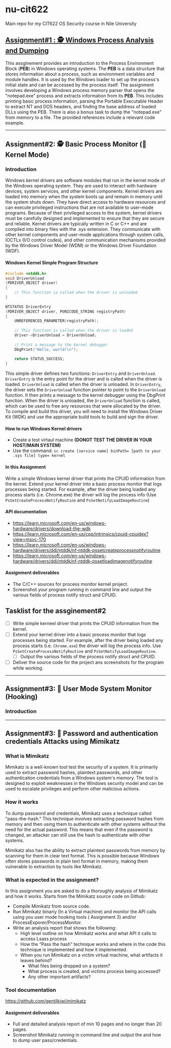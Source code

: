 # nu-cit622
Main repo for my CIT622 OS Security course in Nile University

## [Assignment#1 : 🕵 Windows Process Analysis and Dumping](./Assignments/01%20-%20Windows%20Process%20Analysis%20and%20Dumping/README.md)

This assginement provides an introduction to the Process Environment Block (**PEB**) in Windows operating systems. The **PEB** is a data structure that stores information about a process, such as environment variables and module handles. It is used by the Windows loader to set up the process's initial state and can be accessed by the process itself. The assignment involves developing a Windows process memory parser that opens the "notepad.exe" process and extracts information from its **PEB**. This includes printing basic process information, parsing the Portable Executable Header to extract NT and DOS headers, and finding the base address of loaded DLLs using the PEB. There is also a bonus task to dump the "notepad.exe" from memory to a file. The provided references include a relevant code example.

__________________________________

## Assignment#2: 🕵 Basic Process Monitor (🌽Kernel Mode)

### Introduction

Windows kernel drivers are software modules that run in the kernel mode of the Windows operating system. They are used to interact with hardware devices, system services, and other kernel components. Kernel drivers are loaded into memory when the system boots up and remain in memory until the system shuts down. They have direct access to hardware resources and can execute privileged instructions that are not available to user-mode programs. Because of their privileged access to the system, kernel drivers must be carefully designed and implemented to ensure that they are secure and reliable. Kernel drivers are typically written in C or C++ and are compiled into binary files with the .sys extension. They communicate with other kernel components and user-mode applications through system calls, IOCTLs (I/O control codes), and other communication mechanisms provided by the Windows Driver Model (WDM) or the Windows Driver Foundation (WDF).

#### Windows Kernel Simple Program Structure
```cpp
#include <ntddk.h>
void DriverUnload
(PDRIVER_OBJECT driver)
{
    // This function is called when the driver is unloaded
}
 
NTSTATUS DriverEntry
(PDRIVER_OBJECT driver, PUNICODE_STRING registryPath)
{
    UNREFERENCED_PARAMETER(registryPath);
   
    // This function is called when the driver is loaded
    driver->DriverUnload = DriverUnload;
   
    // Print a message to the kernel debugger
    DbgPrint("Hello, world!\n");
   
    return STATUS_SUCCESS;
}
```

This simple driver defines two functions: `DriverEntry` and `DriverUnload`. `DriverEntry` is the entry point for the driver and is called when the driver is loaded. `DriverUnload` is called when the driver is unloaded. In `DriverEntry`, the driver sets the `DriverUnload` function pointer to point to the `DriverUnload` function. It then prints a message to the kernel debugger using the DbgPrint function. When the driver is unloaded, the `DriverUnload` function is called, which can be used to free any resources that were allocated by the driver. To compile and build this driver, you will need to install the Windows Driver Kit (WDK) and use the appropriate build tools to build and sign the driver.
 
#### How to run Windows Kernel drivers

- Create a test virtaul machine **(DONOT TEST THE DRIVER IN YOUR HOST/MAIN SYSTEM)**
- Use the command: `sc create [service name] binPath= [path to your .sys file] type= kernel`

#### In this Assignment

Write a simple Windows kernel driver that prints the CPUID information from the kernel. Extend your kernel driver into a basic process monitor that logs processes being started. For example, after the driver being loaded any process starts (i.e. Chrome.exe) the driver will log the process info (Use `PsSetCreateProcessNotifyRoutine` and `PsSetNotifyLoadImageRoutine`)

#### API documentation
 
- https://learn.microsoft.com/en-us/windows-hardware/drivers/download-the-wdk
- https://learn.microsoft.com/en-us/cpp/intrinsics/cpuid-cpuidex?view=msvc-170
- https://learn.microsoft.com/en-us/windows-hardware/drivers/ddi/ntddk/nf-ntddk-pssetcreateprocessnotifyroutine
- https://learn.microsoft.com/en-us/windows-hardware/drivers/ddi/ntddk/nf-ntddk-pssetloadimagenotifyroutine

#### Assignment deliverables

- The C/C++ sources for process monitor kernel project.
- Screenshot your program running in command line and output the various fields of process notify struct and CPUID.

## Tasklist for the assginement#2

- [ ] Write simple kerneel driver that prints the CPUID information from the kernel.
- [ ] Extend your kernel driver into a basic process monitor that logs processes being started. For example, after the driver being loaded any process starts (i.e. `Chrome.exe`) the driver will log the process info. Use `PsSetCreateProcessNotifyRoutine` and `PsSetNotifyLoadImageRoutine`.
  - [ ] Output the various fields of the process notify struct and CPUID.
- [ ] Deliver the source code for the project ans screenshots for the program while working.

__________________________________

## Assignment#3: 🔗 User Mode System Monitor (Hooking)

### Introduction
__________________________________

## Assignment#3: 🔐 Password and authentication credentials Attacks using Mimikatz

### What is Mimikatz

Mimikatz is a well-known tool test the security of a system. It is primarily used to extract password hashes, plaintext passwords, and other authentication credentials from a Windows system's memory. The tool is designed to exploit weaknesses in the Windows security model and can be used to escalate privileges and perform other malicious actions.

### How it works

To dump password and credentials, Mimikatz uses a technique called "pass-the-hash." This technique involves extracting password hashes from memory and then using them to authenticate with other systems without the need for the actual password. This means that even if the password is changed, an attacker can still use the hash to authenticate with other systems.

Mimikatz also has the ability to extract plaintext passwords from memory by scanning for them in clear text format. This is possible because Windows often stores passwords in plain text format in memory, making them vulnerable to extraction by tools like Mimikatz.

### What is expected in the assignment?

In this assignment you are asked to do a thoroughly analysis of Mimikatz and how it works. Starts from the Mimikatz source code on Github:

- Compile Mimikatz from source code.
- Run Mimikatz binariy (In a Virtual machine) and monitor the API calls using you user mode hooking tools ( Assignment 3) and/or ProcessExporer/ProcessMonitor.
- Write an analysis report that shows the following:
  - High level outline on how Mimikatz works and what API it calls to access Lsass process
  - How the “Pass the hash” technique works and where in the code this technique is implemented and how it implemented.
  - When you run Mimikatz on a victim virtual machine, what artifacts it leaves behind?
    - What files being dropped on a system?
    - What process is created, and victims process being accessed?
    - Any other important artifacts?

### Tool documentation

https://github.com/gentilkiwi/mimikatz

#### Assignment deliverables

- Full and detailed analysis report of min 10 pages and no longer than 20 pages.
- Screenshot Mimikatz running in command line and output the and how to dump user pass/credentials.
